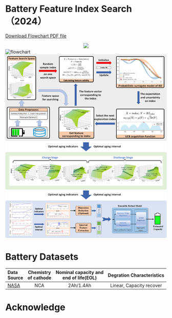 # Battery Feature Index Search （2024）



[Download Flowchart PDF file](fig/BO_feature.pdf)

<div align=center><img src="fig/BO_feature.svg"/></div>

<img src="fig/BO_feature.svg" alt="flowchart">

<div align=center><img src="fig/BO_feature.png"/></div>

# Battery Datasets

| Data <br />Source | Chemistry<br/>of cathode | Nominal capacity and<br/>end of life(EOL) | Degration Characteristics |
| :--------- | :---------: | :---------: | :---------: |
| [NASA](https://www.nasa.gov/content/prognostics-center-of-excellence-data-set-repository) | NCA | 2Ah/1.4Ah | Linear, Capacity recover |







# Acknowledge























